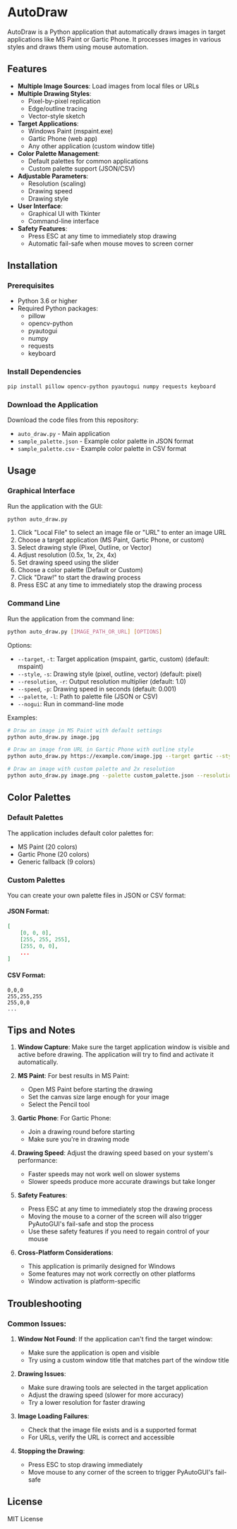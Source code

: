 # AutoDraw

AutoDraw is a Python application that automatically draws images in target applications like MS Paint or Gartic Phone. It processes images in various styles and draws them using mouse automation.

## Features

- **Multiple Image Sources**: Load images from local files or URLs
- **Multiple Drawing Styles**:
  - Pixel-by-pixel replication
  - Edge/outline tracing
  - Vector-style sketch
- **Target Applications**:
  - Windows Paint (mspaint.exe)
  - Gartic Phone (web app)
  - Any other application (custom window title)
- **Color Palette Management**:
  - Default palettes for common applications
  - Custom palette support (JSON/CSV)
- **Adjustable Parameters**:
  - Resolution (scaling)
  - Drawing speed
  - Drawing style
- **User Interface**:
  - Graphical UI with Tkinter
  - Command-line interface
- **Safety Features**:
  - Press ESC at any time to immediately stop drawing
  - Automatic fail-safe when mouse moves to screen corner

## Installation

### Prerequisites

- Python 3.6 or higher
- Required Python packages:
  - pillow
  - opencv-python
  - pyautogui
  - numpy
  - requests
  - keyboard

### Install Dependencies

```bash
pip install pillow opencv-python pyautogui numpy requests keyboard
```

### Download the Application

Download the code files from this repository:
- `auto_draw.py` - Main application
- `sample_palette.json` - Example color palette in JSON format
- `sample_palette.csv` - Example color palette in CSV format

## Usage

### Graphical Interface

Run the application with the GUI:

```bash
python auto_draw.py
```

1. Click "Local File" to select an image file or "URL" to enter an image URL
2. Choose a target application (MS Paint, Gartic Phone, or custom)
3. Select drawing style (Pixel, Outline, or Vector)
4. Adjust resolution (0.5x, 1x, 2x, 4x)
5. Set drawing speed using the slider
6. Choose a color palette (Default or Custom)
7. Click "Draw!" to start the drawing process
8. Press ESC at any time to immediately stop the drawing process

### Command Line

Run the application from the command line:

```bash
python auto_draw.py [IMAGE_PATH_OR_URL] [OPTIONS]
```

Options:
- `--target`, `-t`: Target application (mspaint, gartic, custom) (default: mspaint)
- `--style`, `-s`: Drawing style (pixel, outline, vector) (default: pixel)
- `--resolution`, `-r`: Output resolution multiplier (default: 1.0)
- `--speed`, `-p`: Drawing speed in seconds (default: 0.001)
- `--palette`, `-l`: Path to palette file (JSON or CSV)
- `--nogui`: Run in command-line mode

Examples:

```bash
# Draw an image in MS Paint with default settings
python auto_draw.py image.jpg

# Draw an image from URL in Gartic Phone with outline style
python auto_draw.py https://example.com/image.jpg --target gartic --style outline

# Draw an image with custom palette and 2x resolution
python auto_draw.py image.png --palette custom_palette.json --resolution 2.0 --nogui
```

## Color Palettes

### Default Palettes

The application includes default color palettes for:
- MS Paint (20 colors)
- Gartic Phone (20 colors)
- Generic fallback (9 colors)

### Custom Palettes

You can create your own palette files in JSON or CSV format:

#### JSON Format:
```json
[
    [0, 0, 0],        
    [255, 255, 255],  
    [255, 0, 0],
    ...
]
```

#### CSV Format:
```
0,0,0
255,255,255
255,0,0
...
```

## Tips and Notes

1. **Window Capture**: Make sure the target application window is visible and active before drawing. The application will try to find and activate it automatically.

2. **MS Paint**: For best results in MS Paint:
   - Open MS Paint before starting the drawing
   - Set the canvas size large enough for your image
   - Select the Pencil tool

3. **Gartic Phone**: For Gartic Phone:
   - Join a drawing round before starting
   - Make sure you're in drawing mode

4. **Drawing Speed**: Adjust the drawing speed based on your system's performance:
   - Faster speeds may not work well on slower systems
   - Slower speeds produce more accurate drawings but take longer

5. **Safety Features**:
   - Press ESC at any time to immediately stop the drawing process
   - Moving the mouse to a corner of the screen will also trigger PyAutoGUI's fail-safe and stop the process
   - Use these safety features if you need to regain control of your mouse

6. **Cross-Platform Considerations**:
   - This application is primarily designed for Windows
   - Some features may not work correctly on other platforms
   - Window activation is platform-specific

## Troubleshooting

### Common Issues:

1. **Window Not Found**: If the application can't find the target window:
   - Make sure the application is open and visible
   - Try using a custom window title that matches part of the window title

2. **Drawing Issues**:
   - Make sure drawing tools are selected in the target application
   - Adjust the drawing speed (slower for more accuracy)
   - Try a lower resolution for faster drawing

3. **Image Loading Failures**:
   - Check that the image file exists and is a supported format
   - For URLs, verify the URL is correct and accessible

4. **Stopping the Drawing**:
   - Press ESC to stop drawing immediately
   - Move mouse to any corner of the screen to trigger PyAutoGUI's fail-safe

## License

MIT License 